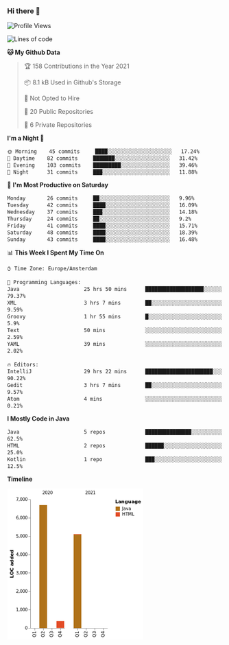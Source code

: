 ### Hi there 👋


<!--START_SECTION:waka-->
![Profile Views](http://img.shields.io/badge/Profile%20Views-42-blue)

![Lines of code](https://img.shields.io/badge/From%20Hello%20World%20I%27ve%20Written-12191%20lines%20of%20code-blue)

**🐱 My Github Data** 

> 🏆 158 Contributions in the Year 2021
 > 
> 📦 8.1 kB Used in Github's Storage 
 > 
> 🚫 Not Opted to Hire
 > 
> 📜 20 Public Repositories 
 > 
> 🔑 6 Private Repositories  
 > 
**I'm a Night 🦉** 

```text
🌞 Morning    45 commits     ████░░░░░░░░░░░░░░░░░░░░░   17.24% 
🌆 Daytime    82 commits     ███████░░░░░░░░░░░░░░░░░░   31.42% 
🌃 Evening    103 commits    █████████░░░░░░░░░░░░░░░░   39.46% 
🌙 Night      31 commits     ███░░░░░░░░░░░░░░░░░░░░░░   11.88%

```
📅 **I'm Most Productive on Saturday** 

```text
Monday       26 commits     ██░░░░░░░░░░░░░░░░░░░░░░░   9.96% 
Tuesday      42 commits     ████░░░░░░░░░░░░░░░░░░░░░   16.09% 
Wednesday    37 commits     ███░░░░░░░░░░░░░░░░░░░░░░   14.18% 
Thursday     24 commits     ██░░░░░░░░░░░░░░░░░░░░░░░   9.2% 
Friday       41 commits     ████░░░░░░░░░░░░░░░░░░░░░   15.71% 
Saturday     48 commits     ████░░░░░░░░░░░░░░░░░░░░░   18.39% 
Sunday       43 commits     ████░░░░░░░░░░░░░░░░░░░░░   16.48%

```


📊 **This Week I Spent My Time On** 

```text
⌚︎ Time Zone: Europe/Amsterdam

💬 Programming Languages: 
Java                     25 hrs 50 mins      ███████████████████░░░░░░   79.37% 
XML                      3 hrs 7 mins        ██░░░░░░░░░░░░░░░░░░░░░░░   9.59% 
Groovy                   1 hr 55 mins        █░░░░░░░░░░░░░░░░░░░░░░░░   5.9% 
Text                     50 mins             ░░░░░░░░░░░░░░░░░░░░░░░░░   2.59% 
YAML                     39 mins             ░░░░░░░░░░░░░░░░░░░░░░░░░   2.02%

🔥 Editors: 
IntelliJ                 29 hrs 22 mins      ██████████████████████░░░   90.22% 
Gedit                    3 hrs 7 mins        ██░░░░░░░░░░░░░░░░░░░░░░░   9.57% 
Atom                     4 mins              ░░░░░░░░░░░░░░░░░░░░░░░░░   0.21%

```

**I Mostly Code in Java** 

```text
Java                     5 repos             ███████████████░░░░░░░░░░   62.5% 
HTML                     2 repos             ██████░░░░░░░░░░░░░░░░░░░   25.0% 
Kotlin                   1 repo              ███░░░░░░░░░░░░░░░░░░░░░░   12.5%

```


**Timeline**

![Chart not found](https://raw.githubusercontent.com/powercasgamer/powercasgamer/master/charts/bar_graph.png) 


<!--END_SECTION:waka-->
